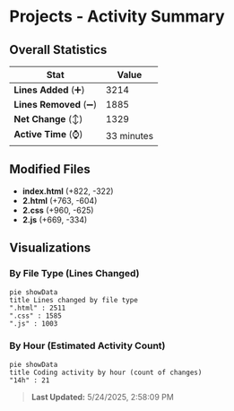 # Projects - Activity Summary 

## Overall Statistics

| Stat                   | Value                                                             |
| ---------------------- | ----------------------------------------------------------------- |
| **Lines Added** (➕)   | 3214                                          |
| **Lines Removed** (➖) | 1885                                        |
| **Net Change** (↕)    | 1329                |
| **Active Time** (⌚)   | 33 minutes |


## Modified Files
- **index.html** (+822, -322)
- **2.html** (+763, -604)
- **2.css** (+960, -625)
- **2.js** (+669, -334)

## Visualizations

### By File Type (Lines Changed)

```mermaid
pie showData
title Lines changed by file type
".html" : 2511
".css" : 1585
".js" : 1003
```

### By Hour (Estimated Activity Count)

```mermaid
pie showData
title Coding activity by hour (count of changes)
"14h" : 21
```


> **Last Updated:** 5/24/2025, 2:58:09 PM